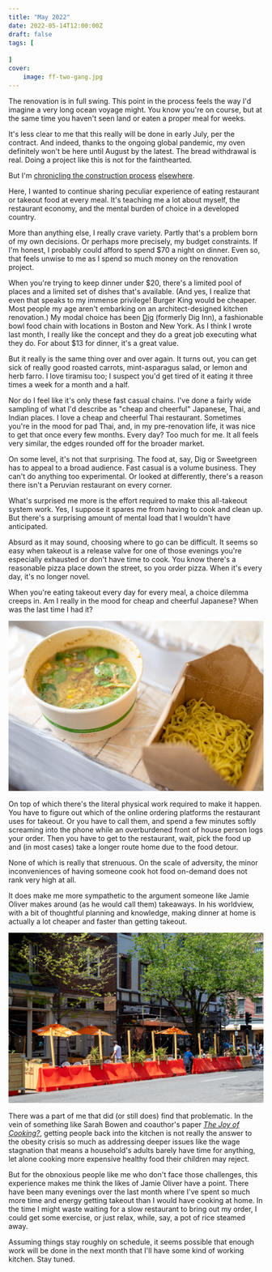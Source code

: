 ```yaml
---
title: "May 2022"
date: 2022-05-14T12:00:00Z
draft: false
tags: [
    
]
cover:
    image: ff-two-gang.jpg
---
```


The renovation is in full swing. This point in the process feels the way I'd imagine a very long ocean voyage might. You know you're on course, but at the same time you haven't seen land or eaten a  proper meal for weeks.

It's less clear to me that this really will be done in early July, per the contract. And indeed, thanks to the ongoing global pandemic, my oven definitely won't be here until August by the latest. The bread withdrawal is real. Doing a project like this is not for the fainthearted.

But I'm [chronicling the construction process](http://jkibe.github.io/kitchen145/) [elsewhere](https://landing.mailerlite.com/webforms/landing/k3e7b4).

Here, I wanted to continue sharing peculiar experience of eating restaurant or takeout food at every meal. It's teaching me a lot about myself, the restaurant economy, and the mental burden of choice in a developed country.

More than anything else, I really crave variety. Partly that's a problem born of my own decisions. Or perhaps more precisely, my budget constraints. If I'm honest, I probably could afford to spend $70 a night on dinner. Even so, that feels unwise to me as I spend so much money on the renovation project.

When you're trying to keep dinner under $20, there's a limited pool of places and a limited set of dishes that's available. (And yes, I realize that even that speaks to my immense privilege! Burger King would be cheaper. Most people my age aren't embarking on an architect-designed kitchen renovation.) My modal choice has been [Dig](http://diginn.com) (formerly Dig Inn), a fashionable bowl food chain with locations in Boston and New York. As I think I wrote last month, I really like the concept and they do a great job executing what they do. For about $13 for dinner, it's a great value.

But it really is the same thing over and over again. It turns out, you can get sick of really good roasted carrots, mint-asparagus salad, or lemon and herb farro. I love tiramisu too; I suspect you'd get tired of it eating it three times a week for a month and a half.

Nor do I feel like it's only these fast casual chains. I've done a fairly wide sampling of what I'd describe as "cheap and cheerful" Japanese, Thai, and Indian places. I love a cheap and cheerful Thai restaurant. Sometimes you're in the mood for pad Thai, and, in my pre-renovation life, it was nice to get that once every few months. Every day? Too much for me. It all feels very similar, the edges rounded off for the broader market.

On some level, it's not that surprising. The food at, say, Dig or Sweetgreen has to appeal to a broad audience. Fast casual is a volume business. They can't do anything too experimental. Or looked at differently, there's a reason there isn't a Peruvian restaurant on every corner.

What's surprised me more is the effort required to make this all-takeout system work. Yes, I suppose it spares me from having to cook and clean up. But there's a surprising amount of mental load that I wouldn't have anticipated.

Absurd as it may sound, choosing where to go can be difficult. It seems so easy when takeout is a release valve for one of those evenings you're especially exhausted or don't have time to cook. You know there's a reasonable pizza place down the street, so you order pizza. When it's every day, it's no longer novel.

When you're eating takeout every day for every meal, a choice dilemma creeps in. Am I really in the mood for cheap and cheerful Japanese? When was the last time I had it?

![Ramen](ramen.jpg)

On top of which there's the literal physical work required to make it happen. You have to figure out which of the online ordering platforms the restaurant uses for takeout. Or you have to call them, and spend a few minutes softly screaming into the phone while an overburdened front of house person logs your order. Then you have to get to the restaurant, wait, pick the food up and (in most cases) take a longer route home due to the food detour.

None of which is really that strenuous. On the scale of adversity, the minor inconveniences of having someone cook hot food on-demand does not rank very high at all.

It does make me more sympathetic to the argument someone like Jamie Oliver makes around (as he would call them) takeaways. In his worldview, with a bit of thoughtful planning and knowledge, making dinner at home is actually a lot cheaper and faster than getting takeout.

![Outdoor dining](charles.jpg)

There was a part of me that did (or still does) find that problematic. In the vein of something like Sarah Bowen and coauthor's paper [_The Joy of Cooking?_](https://journals.sagepub.com/doi/full/10.1177/1536504214545755), getting people back into the kitchen is not really the answer to the obesity crisis so much as addressing deeper issues like the wage stagnation that means a household's adults barely have time for anything, let alone cooking more expensive healthy food their children may reject.

But for the obnoxious people like me who don't face those challenges, this experience makes me think the likes of Jamie Oliver have a point. There have been many evenings over the last month where I've spent so much more time and energy getting takeout than I would have cooking at home. In the time I might waste waiting for a slow restaurant to bring out my order, I could get some exercise, or just relax, while, say, a pot of rice steamed away.

Assuming things stay roughly on schedule, it seems possible that enough work will be done in the next month that I'll have some kind of working kitchen. Stay tuned.
